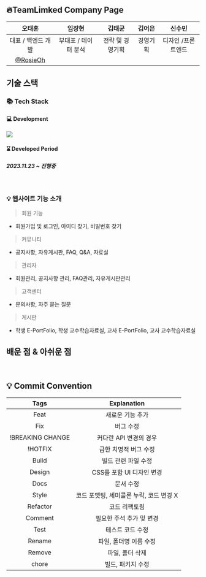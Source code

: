 ## 🔥TeamLimked Company Page

|                  오태훈              |     임장현      |       김태균            |      김어은       |           신수민       |      
|:---------------------------------:|:------------:|:-----------------------:|:--------------:|:------------------:|
|              대표 / 백엔드 개발       | 부대표 / 데이터 분석 |   전략 및 경영기획|    경영기획| 디자인 /프론트엔드 |
| [@RosieOh](https://github.com/rosieoh) |              |                     |            |                  |

## 기술 스택

### 📚 Tech Stack
#### 💻 Development
<img src="https://skillicons.dev/icons?i=java,spring,mysql,javascript,jquery& perline="/>

#### ⌛ Developed Period
##### 2023.11.23 ~ 진행중


<br>

### 💡 웹사이트 기능 소개
> 회원 기능
- 회원가입 및 로그인, 아이디 찾기, 비밀번호 찾기

> 커뮤니티
- 공지사항, 자유게시판, FAQ, Q&A, 자료실

> 관리자
- 회원관리, 공지사항 관리, FAQ관리, 자유게시판관리

> 고객센터
- 문의사항, 자주 묻는 질문

> 게시판
- 학생 E-PortFolio, 학생 교수학습자료실, 교사 E-PortFolio, 교사 교수학습자료실
  <br>

## 배운 점 & 아쉬운 점

<p align="justify">

</p>

<br>

## 💡 Commit Convention

|       Tags       |               Explanation               |
| :--------------: | :-------------------------------------: |
|       Feat       |            새로운 기능 추가             |
|       Fix        |                버그 수정                |
| !BREAKING CHANGE |         커다란 API 변경의 경우          |
|     !HOTFIX      |          급한 치명적 버그 수정          |
|      Build       |           빌드 관련 파일 수정           |
|      Design      |        CSS를 포함 UI 디자인 변경        |
|       Docs       |                문서 수정                |
|      Style       | 코드 포맷팅, 세미콜론 누락, 코드 변경 X |
|     Refactor     |              코드 리팩토링              |
|     Comment      |        필요한 주석 추가 및 변경         |
|       Test       |            테스트 코드 수정             |
|      Rename      |         파일, 폴더명 이름 수정          |
|      Remove      |             파일, 폴더 삭제             |
|      chore       |            빌드, 패키지 수정            |
